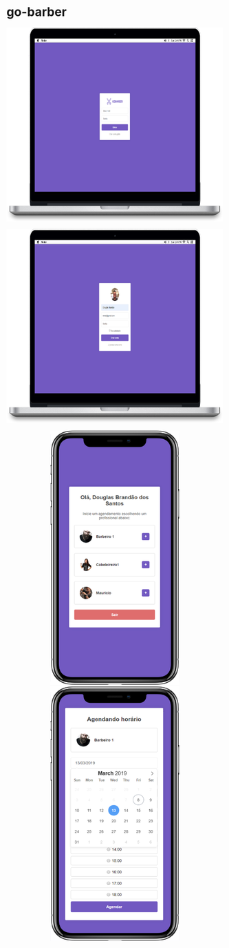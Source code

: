# go-barber

<p align="center">
 <img src="https://github.com/douglasbrandao21/go-barber/blob/master/previews/login.jpg" width="750" height="450"/>
</p>

<p align="center">
  <img src="https://github.com/douglasbrandao21/go-barber/blob/master/previews/cadastro.jpg" width="750" height="450"/>
</p>

<p align="center">
 <img src="https://github.com/douglasbrandao21/go-barber/blob/master/previews/dashboard.jpg" width="300" height="590"/>
 <img src="https://github.com/douglasbrandao21/go-barber/blob/master/previews/horarios.jpg" width="300" height="590"/>
</p>
